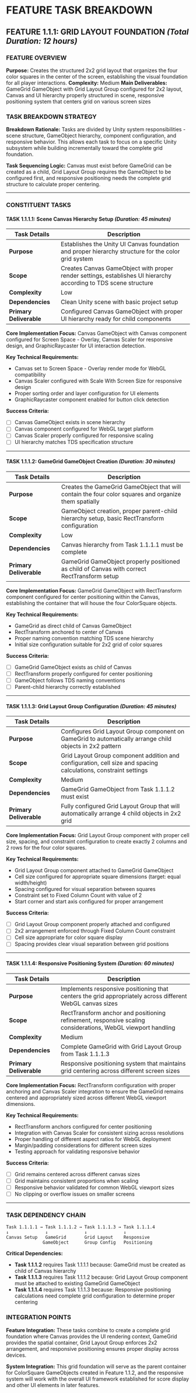 # **FEATURE TASK BREAKDOWN**

## **FEATURE 1.1.1: GRID LAYOUT FOUNDATION** *(Total Duration: 12 hours)*

### **FEATURE OVERVIEW**
**Purpose:** Creates the structured 2x2 grid layout that organizes the four color squares in the center of the screen, establishing the visual foundation for all player interactions.
**Complexity:** Medium
**Main Deliverables:** GameGrid GameObject with Grid Layout Group configured for 2x2 layout, Canvas and UI hierarchy properly structured in scene, responsive positioning system that centers grid on various screen sizes

### **TASK BREAKDOWN STRATEGY**

**Breakdown Rationale:** Tasks are divided by Unity system responsibilities - scene structure, GameObject hierarchy, component configuration, and responsive behavior. This allows each task to focus on a specific Unity subsystem while building incrementally toward the complete grid foundation.

**Task Sequencing Logic:** Canvas must exist before GameGrid can be created as a child, Grid Layout Group requires the GameObject to be configured first, and responsive positioning needs the complete grid structure to calculate proper centering.

---

### **CONSTITUENT TASKS**

#### **TASK 1.1.1.1: Scene Canvas Hierarchy Setup** *(Duration: 45 minutes)*

| Task Details | Description |
|--------------|-------------|
| **Purpose** | Establishes the Unity UI Canvas foundation and proper hierarchy structure for the color grid system |
| **Scope** | Creates Canvas GameObject with proper render settings, establishes UI hierarchy according to TDS scene structure |
| **Complexity** | Low |
| **Dependencies** | Clean Unity scene with basic project setup |
| **Primary Deliverable** | Configured Canvas GameObject with proper UI hierarchy ready for child components |

**Core Implementation Focus:**
Canvas GameObject with Canvas component configured for Screen Space - Overlay, Canvas Scaler for responsive design, and GraphicRaycaster for UI interaction detection.

**Key Technical Requirements:**
- Canvas set to Screen Space - Overlay render mode for WebGL compatibility
- Canvas Scaler configured with Scale With Screen Size for responsive design
- Proper sorting order and layer configuration for UI elements
- GraphicRaycaster component enabled for button click detection

**Success Criteria:**
- [ ] Canvas GameObject exists in scene hierarchy
- [ ] Canvas component configured for WebGL target platform
- [ ] Canvas Scaler properly configured for responsive scaling
- [ ] UI hierarchy matches TDS specification structure

---

#### **TASK 1.1.1.2: GameGrid GameObject Creation** *(Duration: 30 minutes)*

| Task Details | Description |
|--------------|-------------|
| **Purpose** | Creates the GameGrid GameObject that will contain the four color squares and organize them spatially |
| **Scope** | GameObject creation, proper parent-child hierarchy setup, basic RectTransform configuration |
| **Complexity** | Low |
| **Dependencies** | Canvas hierarchy from Task 1.1.1.1 must be complete |
| **Primary Deliverable** | GameGrid GameObject properly positioned as child of Canvas with correct RectTransform setup |

**Core Implementation Focus:**
GameGrid GameObject with RectTransform component configured for center positioning within the Canvas, establishing the container that will house the four ColorSquare objects.

**Key Technical Requirements:**
- GameGrid as direct child of Canvas GameObject
- RectTransform anchored to center of Canvas
- Proper naming convention matching TDS scene hierarchy
- Initial size configuration suitable for 2x2 grid of color squares

**Success Criteria:**
- [ ] GameGrid GameObject exists as child of Canvas
- [ ] RectTransform properly configured for center positioning
- [ ] GameObject follows TDS naming conventions
- [ ] Parent-child hierarchy correctly established

---

#### **TASK 1.1.1.3: Grid Layout Group Configuration** *(Duration: 45 minutes)*

| Task Details | Description |
|--------------|-------------|
| **Purpose** | Configures Grid Layout Group component on GameGrid to automatically arrange child objects in 2x2 pattern |
| **Scope** | Grid Layout Group component addition and configuration, cell size and spacing calculations, constraint settings |
| **Complexity** | Medium |
| **Dependencies** | GameGrid GameObject from Task 1.1.1.2 must exist |
| **Primary Deliverable** | Fully configured Grid Layout Group that will automatically arrange 4 child objects in 2x2 grid |

**Core Implementation Focus:**
Grid Layout Group component with proper cell size, spacing, and constraint configuration to create exactly 2 columns and 2 rows for the four color squares.

**Key Technical Requirements:**
- Grid Layout Group component attached to GameGrid GameObject
- Cell size configured for appropriate square dimensions (target: equal width/height)
- Spacing configured for visual separation between squares
- Constraint set to Fixed Column Count with value of 2
- Start corner and start axis configured for proper arrangement

**Success Criteria:**
- [ ] Grid Layout Group component properly attached and configured
- [ ] 2x2 arrangement enforced through Fixed Column Count constraint
- [ ] Cell size appropriate for color square display
- [ ] Spacing provides clear visual separation between grid positions

---

#### **TASK 1.1.1.4: Responsive Positioning System** *(Duration: 60 minutes)*

| Task Details | Description |
|--------------|-------------|
| **Purpose** | Implements responsive positioning that centers the grid appropriately across different WebGL canvas sizes |
| **Scope** | RectTransform anchor and positioning refinement, responsive scaling considerations, WebGL viewport handling |
| **Complexity** | Medium |
| **Dependencies** | Complete GameGrid with Grid Layout Group from Task 1.1.1.3 |
| **Primary Deliverable** | Responsive positioning system that maintains grid centering across different screen sizes |

**Core Implementation Focus:**
RectTransform configuration with proper anchoring and Canvas Scaler integration to ensure the GameGrid remains centered and appropriately sized across different WebGL viewport dimensions.

**Key Technical Requirements:**
- RectTransform anchors configured for center positioning
- Integration with Canvas Scaler for consistent sizing across resolutions
- Proper handling of different aspect ratios for WebGL deployment
- Margin/padding considerations for different screen sizes
- Testing approach for validating responsive behavior

**Success Criteria:**
- [ ] Grid remains centered across different canvas sizes
- [ ] Grid maintains consistent proportions when scaling
- [ ] Responsive behavior validated for common WebGL viewport sizes
- [ ] No clipping or overflow issues on smaller screens

---

### **TASK DEPENDENCY CHAIN**

```
Task 1.1.1.1 → Task 1.1.1.2 → Task 1.1.1.3 → Task 1.1.1.4
↓              ↓              ↓              ↓
Canvas Setup   GameGrid       Grid Layout    Responsive
              GameObject      Group Config   Positioning
```

**Critical Dependencies:**
- **Task 1.1.1.2** requires Task 1.1.1.1 because: GameGrid must be created as child of Canvas hierarchy
- **Task 1.1.1.3** requires Task 1.1.1.2 because: Grid Layout Group component must be attached to existing GameGrid GameObject
- **Task 1.1.1.4** requires Task 1.1.1.3 because: Responsive positioning calculations need complete grid configuration to determine proper centering

### **INTEGRATION POINTS**

**Feature Integration:** These tasks combine to create a complete grid foundation where Canvas provides the UI rendering context, GameGrid provides the spatial container, Grid Layout Group enforces 2x2 arrangement, and responsive positioning ensures proper display across devices.

**System Integration:** This grid foundation will serve as the parent container for ColorSquare GameObjects created in Feature 1.1.2, and the responsive system will work with the overall UI framework established for score display and other UI elements in later features.